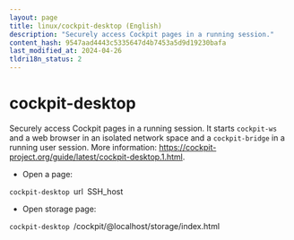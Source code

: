 ```yaml
---
layout: page
title: linux/cockpit-desktop (English)
description: "Securely access Cockpit pages in a running session."
content_hash: 9547aad4443c5335647d4b7453a5d9d19230bafa
last_modified_at: 2024-04-26
tldri18n_status: 2
---
```

# cockpit-desktop

Securely access Cockpit pages in a running session.
It starts `cockpit-ws` and a web browser in an isolated network space and a `cockpit-bridge` in a running user session.
More information: <https://cockpit-project.org/guide/latest/cockpit-desktop.1.html>.

- Open a page:

`cockpit-desktop `<span class="tldr-var badge badge-pill bg-dark-lm bg-white-dm text-white-lm text-dark-dm font-weight-bold">url</span>` `<span class="tldr-var badge badge-pill bg-dark-lm bg-white-dm text-white-lm text-dark-dm font-weight-bold">SSH_host</span>

- Open storage page:

`cockpit-desktop `<span class="tldr-var badge badge-pill bg-dark-lm bg-white-dm text-white-lm text-dark-dm font-weight-bold">/cockpit/@localhost/storage/index.html</span>
